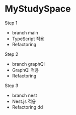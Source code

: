 # MyStudySpace

Step 1  
  - branch main
  - TypeScript 적용
  - Refactoring  

Step 2  
  - branch graphQl 
  - GraphQl 적용
  - Refactoring  

Step 3  
  - branch nest
  - Nest.js 적용
  - Refactoring 
dd
